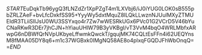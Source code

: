 $START$EuDqkTb96ygQ3fLNZdZr1XpPZgT4m1LXVbj6/iJ0iYUG0LOK0sB555pbZRLZAeF+bvLfcDxkfSS95+YyyWy5dxtMquZ8ILQkLLwznNJUulMXyZTMUEldR3TLiiSIIJsU0WU3SSYxqo4r7Zw7wWESRkUGx6PVc01G2VCrD5V46bYuCNaRKwR3DEr7jhCJN+hYiauUHlW79B3yVKBgI/vT3VvM4bqO4WRLMbfxARwpG6nDBWfQrNVpUKbyeLffwmkQwckT/gqujMK74CQLtEsFFn4i62UEQYnsM8fMAA05DY8q6+m1c37WGBxk0IMgNQ58AE8o4plxqFGQDJFhWbOnqQ==$END$